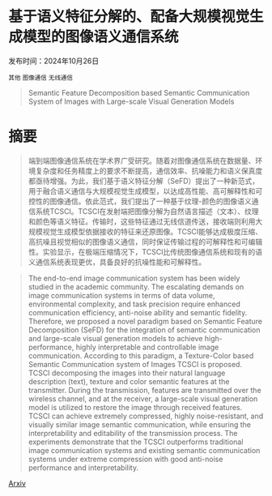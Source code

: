 # 基于语义特征分解的、配备大规模视觉生成模型的图像语义通信系统

发布时间：2024年10月26日

`其他` `图像通信` `无线通信`

> Semantic Feature Decomposition based Semantic Communication System of Images with Large-scale Visual Generation Models

# 摘要

> 端到端图像通信系统在学术界广受研究。随着对图像通信系统在数据量、环境复杂度和任务精度上的要求不断提高，通信效率、抗噪能力和语义保真度都亟待增强。为此，我们基于语义特征分解（SeFD）提出了一种新范式，用于融合语义通信与大规模视觉生成模型，以达成高性能、高可解释性和可控性的图像通信。依此范式，我们提出了一种基于纹理-颜色的图像语义通信系统TCSCI。TCSCI在发射端把图像分解为自然语言描述（文本）、纹理和颜色等语义特征。传输时，这些特征通过无线信道传送，接收端则利用大规模视觉生成模型依据接收的特征来还原图像。TCSCI能够达成极度压缩、高抗噪且视觉相似的图像语义通信，同时保证传输过程的可解释性和可编辑性。实验显示，在极端压缩情况下，TCSCI比传统图像通信系统和现有的语义通信系统表现更优，具备良好的抗噪性能和可解释性。

> The end-to-end image communication system has been widely studied in the academic community. The escalating demands on image communication systems in terms of data volume, environmental complexity, and task precision require enhanced communication efficiency, anti-noise ability and semantic fidelity. Therefore, we proposed a novel paradigm based on Semantic Feature Decomposition (SeFD) for the integration of semantic communication and large-scale visual generation models to achieve high-performance, highly interpretable and controllable image communication. According to this paradigm, a Texture-Color based Semantic Communication system of Images TCSCI is proposed. TCSCI decomposing the images into their natural language description (text), texture and color semantic features at the transmitter. During the transmission, features are transmitted over the wireless channel, and at the receiver, a large-scale visual generation model is utilized to restore the image through received features. TCSCI can achieve extremely compressed, highly noise-resistant, and visually similar image semantic communication, while ensuring the interpretability and editability of the transmission process. The experiments demonstrate that the TCSCI outperforms traditional image communication systems and existing semantic communication systems under extreme compression with good anti-noise performance and interpretability.

[Arxiv](https://arxiv.org/abs/2410.20126)
